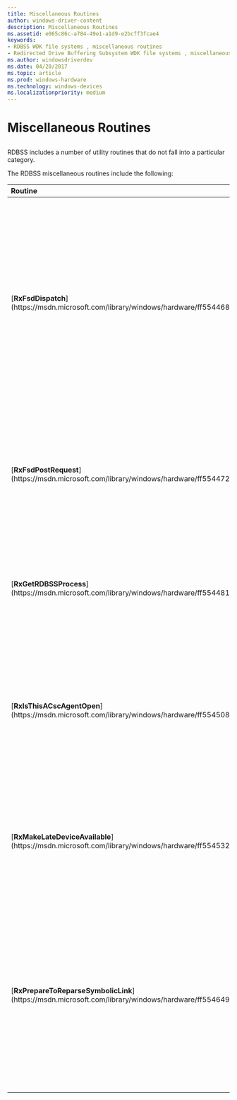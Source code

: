 ```yaml
---
title: Miscellaneous Routines
author: windows-driver-content
description: Miscellaneous Routines
ms.assetid: e065c86c-a784-49e1-a1d9-e2bcff3fcae4
keywords:
- RDBSS WDK file systems , miscellaneous routines
- Redirected Drive Buffering Subsystem WDK file systems , miscellaneous routines
ms.author: windowsdriverdev
ms.date: 04/20/2017
ms.topic: article
ms.prod: windows-hardware
ms.technology: windows-devices
ms.localizationpriority: medium
---
```


# Miscellaneous Routines


## <span id="ddk_miscellaneous_functions_if"></span><span id="DDK_MISCELLANEOUS_FUNCTIONS_IF"></span>


RDBSS includes a number of utility routines that do not fall into a particular category.

The RDBSS miscellaneous routines include the following:

<table>
<colgroup>
<col width="50%" />
<col width="50%" />
</colgroup>
<thead>
<tr class="header">
<th align="left">Routine</th>
<th align="left">Description</th>
</tr>
</thead>
<tbody>
<tr class="odd">
<td align="left"><p>[<strong>RxFsdDispatch</strong>](https://msdn.microsoft.com/library/windows/hardware/ff554468)</p></td>
<td align="left"><p>This routine implements the file system driver (FSD) dispatch for RDBSS to process an I/O request packet (IRP). This routine is called by a network mini-redirector in the driver dispatch routines to initiate RDBSS processing of a request.</p></td>
</tr>
<tr class="even">
<td align="left"><p>[<strong>RxFsdPostRequest</strong>](https://msdn.microsoft.com/library/windows/hardware/ff554472)</p></td>
<td align="left"><p>This routine queues the IRP specified by an RX_CONTEXT structure to the worker queue for processing by the file system process (FSP).</p></td>
</tr>
<tr class="odd">
<td align="left"><p>[<strong>RxGetRDBSSProcess</strong>](https://msdn.microsoft.com/library/windows/hardware/ff554481)</p></td>
<td align="left"><p>This routine returns a pointer to the process of the main thread used by the RDBSS kernel process.</p></td>
</tr>
<tr class="even">
<td align="left"><p>[<strong>RxIsThisACscAgentOpen</strong>](https://msdn.microsoft.com/library/windows/hardware/ff554508)</p></td>
<td align="left"><p>This routine determines if a file open request was made by a user-mode client-side caching agent.</p>
<p>This routine is only available on Windows Server 2003.</p></td>
</tr>
<tr class="odd">
<td align="left"><p>[<strong>RxMakeLateDeviceAvailable</strong>](https://msdn.microsoft.com/library/windows/hardware/ff554532)</p></td>
<td align="left"><p>This routine modifies the device object to make a &quot;late device&quot; available. A late device is one that is not created in the driver's load routine.</p></td>
</tr>
<tr class="even">
<td align="left"><p>[<strong>RxPrepareToReparseSymbolicLink</strong>](https://msdn.microsoft.com/library/windows/hardware/ff554649)</p></td>
<td align="left"><p>This routine sets up the file object name to facilitate a reparse. This routine is used by the network mini-redirectors to traverse symbolic links. This routine should not be used by network mini-redirectors.</p></td>
</tr>
</tbody>
</table>

 

 

 




